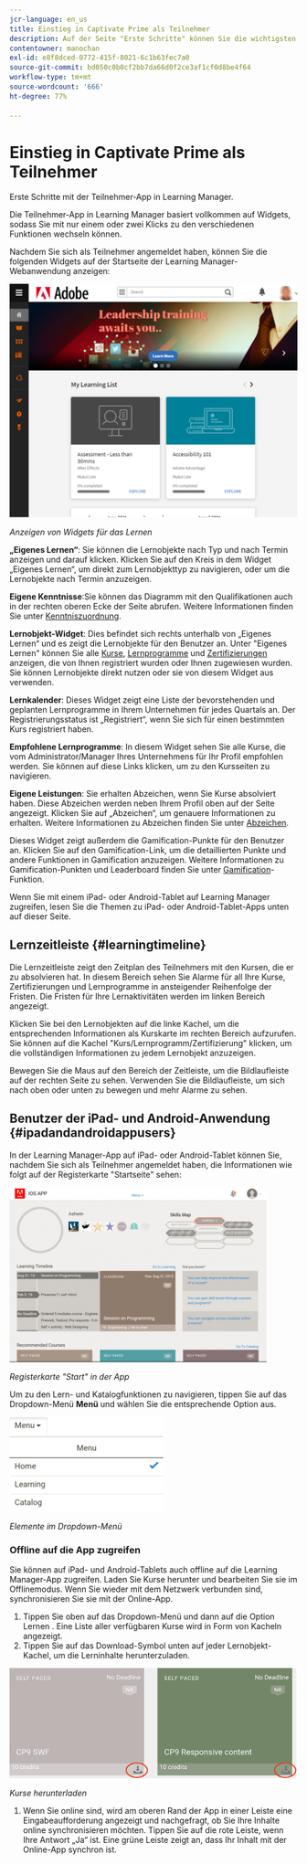 ```yaml
---
jcr-language: en_us
title: Einstieg in Captivate Prime als Teilnehmer
description: Auf der Seite "Erste Schritte" können Sie die wichtigsten Lernpfade von Adobe Learning Manager durchlaufen.
contentowner: manochan
exl-id: e8f8dced-0772-415f-8021-6c1b63fec7a0
source-git-commit: bd050c0b0cf2bb7da66d0f2ce3af1cf0d8be4f64
workflow-type: tm+mt
source-wordcount: '666'
ht-degree: 77%

---
```


# Einstieg in Captivate Prime als Teilnehmer

Erste Schritte mit der Teilnehmer-App in Learning Manager.

Die Teilnehmer-App in Learning Manager basiert vollkommen auf Widgets, sodass Sie mit nur einem oder zwei Klicks zu den verschiedenen Funktionen wechseln können.

Nachdem Sie sich als Teilnehmer angemeldet haben, können Sie die folgenden Widgets auf der Startseite der Learning Manager-Webanwendung anzeigen:

![](assets/l-1.png)

*Anzeigen von Widgets für das Lernen*

**„Eigenes Lernen“**: Sie können die Lernobjekte nach Typ und nach Termin anzeigen und darauf klicken. Klicken Sie auf den Kreis in dem Widget „Eigenes Lernen“, um direkt zum Lernobjekttyp zu navigieren, oder um die Lernobjekte nach Termin anzuzeigen.

**Eigene Kenntnisse**:Sie können das Diagramm mit den Qualifikationen auch in der rechten oberen Ecke der Seite abrufen. Weitere Informationen finden Sie unter [Kenntniszuordnung](skills-levels.md).

**Lernobjekt-Widget**: Dies befindet sich rechts unterhalb von „Eigenes Lernen“ und es zeigt die Lernobjekte für den Benutzer an. Unter &quot;Eigenes Lernen&quot; können Sie alle [Kurse](courses.md), [Lernprogramme](learning-programs.md) und [Zertifizierungen](certifications.md) anzeigen, die von Ihnen registriert wurden oder Ihnen zugewiesen wurden. Sie können Lernobjekte direkt nutzen oder sie von diesem Widget aus verwenden.

**Lernkalender**: Dieses Widget zeigt eine Liste der bevorstehenden und geplanten Lernprogramme in Ihrem Unternehmen für jedes Quartals an. Der Registrierungsstatus ist „Registriert“, wenn Sie sich für einen bestimmten Kurs registriert haben.

**Empfohlene Lernprogramme**: In diesem Widget sehen Sie alle Kurse, die vom Administrator/Manager Ihres Unternehmens für Ihr Profil empfohlen werden. Sie können auf diese Links klicken, um zu den Kursseiten zu navigieren.

**Eigene Leistungen**: Sie erhalten Abzeichen, wenn Sie Kurse absolviert haben. Diese Abzeichen werden neben Ihrem Profil oben auf der Seite angezeigt. Klicken Sie auf „Abzeichen“, um genauere Informationen zu erhalten. Weitere Informationen zu Abzeichen finden Sie unter [Abzeichen](badges.md).

Dieses Widget zeigt außerdem die Gamification-Punkte für den Benutzer an. Klicken Sie auf den Gamification-Link, um die detaillierten Punkte und andere Funktionen in Gamification anzuzeigen. Weitere Informationen zu Gamification-Punkten und Leaderboard finden Sie unter [Gamification](gamification.md)-Funktion.

Wenn Sie mit einem iPad- oder Android-Tablet auf Learning Manager zugreifen, lesen Sie die Themen zu iPad- oder Android-Tablet-Apps unten auf dieser Seite.

## Lernzeitleiste {#learningtimeline}

Die Lernzeitleiste zeigt den Zeitplan des Teilnehmers mit den Kursen, die er zu absolvieren hat. In diesem Bereich sehen Sie Alarme für all Ihre Kurse, Zertifizierungen und Lernprogramme in ansteigender Reihenfolge der Fristen. Die Fristen für Ihre Lernaktivitäten werden im linken Bereich angezeigt.

Klicken Sie bei den Lernobjekten auf die linke Kachel, um die entsprechenden Informationen als Kurskarte im rechten Bereich aufzurufen. Sie können auf die Kachel &quot;Kurs/Lernprogramm/Zertifizierung&quot; klicken, um die vollständigen Informationen zu jedem Lernobjekt anzuzeigen.

Bewegen Sie die Maus auf den Bereich der Zeitleiste, um die Bildlaufleiste auf der rechten Seite zu sehen. Verwenden Sie die Bildlaufleiste, um sich nach oben oder unten zu bewegen und mehr Alarme zu sehen.

## Benutzer der iPad- und Android-Anwendung {#ipadandandroidappusers}

In der Learning Manager-App auf iPad- oder Android-Tablet können Sie, nachdem Sie sich als Teilnehmer angemeldet haben, die Informationen wie folgt auf der Registerkarte &quot;Startseite&quot; sehen:

![](assets/screenshot-2015-08-07-12-24-40-e1439211134842.png)

*Registerkarte &quot;Start&quot; in der App*

Um zu den Lern- und Katalogfunktionen zu navigieren, tippen Sie auf das Dropdown-Menü **Menü** und wählen Sie die entsprechende Option aus.

![](assets/menu-ipad.png)

*Elemente im Dropdown-Menü*

### Offline auf die App zugreifen

Sie können auf iPad- und Android-Tablets auch offline auf die Learning Manager-App zugreifen. Laden Sie Kurse herunter und bearbeiten Sie sie im Offlinemodus. Wenn Sie wieder mit dem Netzwerk verbunden sind, synchronisieren Sie sie mit der Online-App.

1. Tippen Sie oben auf das Dropdown-Menü und dann auf die Option Lernen . Eine Liste aller verfügbaren Kurse wird in Form von Kacheln angezeigt.
1. Tippen Sie auf das Download-Symbol unten auf jeder Lernobjekt-Kachel, um die Lerninhalte herunterzuladen.

![](assets/download-ipad.png)

*Kurse herunterladen*

1. Wenn Sie online sind, wird am oberen Rand der App in einer Leiste eine Eingabeaufforderung angezeigt und nachgefragt, ob Sie Ihre Inhalte online synchronisieren möchten. Tippen Sie auf die rote Leiste, wenn Ihre Antwort „Ja“ ist. Eine grüne Leiste zeigt an, dass Ihr Inhalt mit der Online-App synchron ist.

<!--### Track device storage

You can monitor your device storage periodically.

Tap the profile icon at the upper-right corner of the app and tap **Device Storage** menu option.

![](assets/device-storage-option-ipad.png)

An app storage information dialog appears as shown below.

![](assets/device-storage-detailed-e1439211162955.png)

Using the app storage information, you can check the total space of device, app and the downloaded courses. This information enables you to download courses accordingly. To delete the downloaded courses in the device, tap X icon adjacent to each course name.-->
